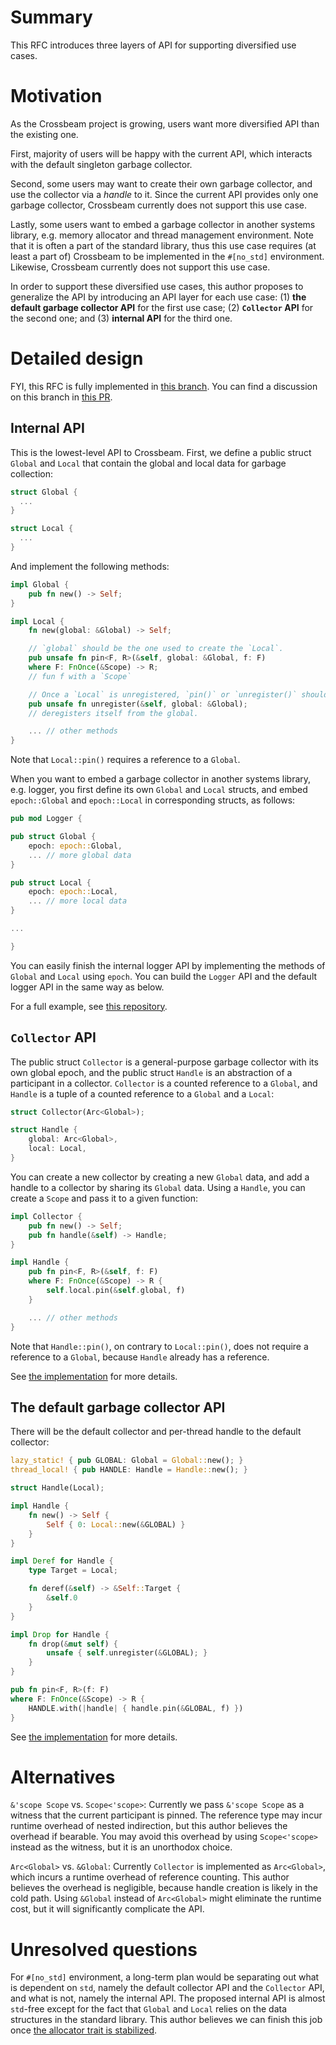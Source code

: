 # Summary

This RFC introduces three layers of API for supporting diversified use cases.


# Motivation

As the Crossbeam project is growing, users want more diversified API than the existing one.

First, majority of users will be happy with the current API, which interacts with the default
singleton garbage collector.

Second, some users may want to create their own garbage collector, and use the collector via a
*handle* to it. Since the current API provides only one garbage collector, Crossbeam currently does
not support this use case.

Lastly, some users want to embed a garbage collector in another systems library, e.g. memory
allocator and thread management environment.  Note that it is often a part of the standard library,
thus this use case requires (at least a part of) Crossbeam to be implemented in the `#[no_std]`
environment. Likewise, Crossbeam currently does not support this use case.

In order to support these diversified use cases, this author proposes to generalize the API by
introducing an API layer for each use case: (1) **the default garbage collector API** for the first
use case; (2) **`Collector` API** for the second one; and (3) **internal API** for the third one.



# Detailed design

FYI, this RFC is fully implemented in [this
branch](https://github.com/jeehoonkang/crossbeam-epoch/tree/handle). You can find a discussion on
this branch in [this PR](https://github.com/crossbeam-rs/crossbeam-epoch/pull/21).


## Internal API

This is the lowest-level API to Crossbeam. First, we define a public struct `Global` and
`Local` that contain the global and local data for garbage collection:

```rust
struct Global {
  ...
}

struct Local {
  ...
}
```

And implement the following methods:

```rust
impl Global {
    pub fn new() -> Self;
}

impl Local {
    fn new(global: &Global) -> Self;

    // `global` should be the one used to create the `Local`.
    pub unsafe fn pin<F, R>(&self, global: &Global, f: F)
    where F: FnOnce(&Scope) -> R;
    // fun f with a `Scope`

    // Once a `Local` is unregistered, `pin()` or `unregister()` should not be called later.
    pub unsafe fn unregister(&self, global: &Global);
    // deregisters itself from the global.

    ... // other methods
}
```

Note that `Local::pin()` requires a reference to a `Global`.

When you want to embed a garbage collector in another systems library, e.g. logger, you first define
its own `Global` and `Local` structs, and embed `epoch::Global` and `epoch::Local` in corresponding
structs, as follows:

```rust
pub mod Logger {

pub struct Global {
    epoch: epoch::Global,
    ... // more global data
}

pub struct Local {
    epoch: epoch::Local,
    ... // more local data
}

...

}
```

You can easily finish the internal logger API by implementing the methods of `Global` and
`Local` using `epoch`. You can build the `Logger` API and the default logger API in the same
way as below.

For a full example, see [this repository](https://github.com/jeehoonkang/handle-example-rs).


## `Collector` API

The public struct `Collector` is a general-purpose garbage collector with its own global epoch, and
the public struct `Handle` is an abstraction of a participant in a collector.  `Collector` is a
counted reference to a `Global`, and `Handle` is a tuple of a counted reference to a `Global` and a
`Local`:

```rust
struct Collector(Arc<Global>);

struct Handle {
    global: Arc<Global>,
    local: Local,
}
```

You can create a new collector by creating a new `Global` data, and add a handle to a collector by
sharing its `Global` data.  Using a `Handle`, you can create a `Scope` and pass it to a given
function:

```rust
impl Collector {
    pub fn new() -> Self;
    pub fn handle(&self) -> Handle;
}

impl Handle {
    pub fn pin<F, R>(&self, f: F) 
    where F: FnOnce(&Scope) -> R {
        self.local.pin(&self.global, f)
    }

    ... // other methods
}
```

Note that `Handle::pin()`, on contrary to `Local::pin()`, does not require a reference to a
`Global`, because `Handle` already has a reference.

See [the
implementation](https://github.com/jeehoonkang/crossbeam-epoch/blob/handle/src/collector.rs) for
more details.


## The default garbage collector API

There will be the default collector and per-thread handle to the default collector:

```rust
lazy_static! { pub GLOBAL: Global = Global::new(); }
thread_local! { pub HANDLE: Handle = Handle::new(); }

struct Handle(Local);

impl Handle {
    fn new() -> Self {
        Self { 0: Local::new(&GLOBAL) }
    }
}

impl Deref for Handle {
    type Target = Local;

    fn deref(&self) -> &Self::Target {
        &self.0
    }
}

impl Drop for Handle {
    fn drop(&mut self) {
        unsafe { self.unregister(&GLOBAL); }
    }
}

pub fn pin<F, R>(f: F) 
where F: FnOnce(&Scope) -> R {
    HANDLE.with(|handle| { handle.pin(&GLOBAL, f) })
}
```

See [the implementation](https://github.com/jeehoonkang/crossbeam-epoch/blob/handle/src/default.rs)
for more details.



# Alternatives

`&'scope Scope` vs. `Scope<'scope>`: Currently we pass `&'scope Scope` as a witness that the current
participant is pinned. The reference type may incur runtime overhead of nested indirection, but this
author believes the overhead if bearable. You may avoid this overhead by using `Scope<'scope>`
instead as the witness, but it is an unorthodox choice.

`Arc<Global>` vs. `&Global`: Currently `Collector` is implemented as `Arc<Global>`, which incurs a
runtime overhead of reference counting.  This author believes the overhead is negligible, because
handle creation is likely in the cold path.  Using `&Global` instead of `Arc<Global>` might
eliminate the runtime cost, but it will significantly complicate the API.



# Unresolved questions

For `#[no_std]` environment, a long-term plan would be separating out what is dependent on `std`,
namely the default collector API and the `Collector` API, and what is not, namely the internal
API. The proposed internal API is almost `std`-free except for the fact that `Global` and `Local`
relies on the data structures in the standard library. This author believes we can finish this job
once [the allocator trait is stabilized](https://github.com/rust-lang/rust/issues/32838).

